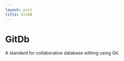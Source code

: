 ```yaml
---
layout: post
title: GitDB
---
```


# GitDb

A standard for collaborative database editing using Git.
